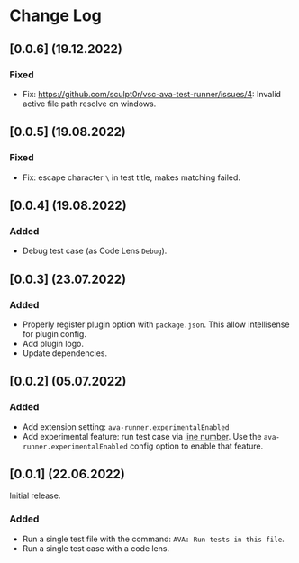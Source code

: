 # Change Log

## [0.0.6] (19.12.2022)
### Fixed

- Fix: https://github.com/sculpt0r/vsc-ava-test-runner/issues/4: Invalid active file path resolve on windows.

## [0.0.5] (19.08.2022)
### Fixed
- Fix: escape character `\` in test title, makes matching failed.

## [0.0.4] (19.08.2022)
### Added
- Debug test case (as Code Lens `Debug`).

## [0.0.3] (23.07.2022)
### Added
- Properly register plugin option with `package.json`. This allow intellisense for plugin config.
- Add plugin logo.
- Update dependencies.

## [0.0.2] (05.07.2022)
### Added
- Add extension setting: `ava-runner.experimentalEnabled`
- Add experimental feature: run test case via [line number](https://github.com/avajs/ava/blob/main/docs/05-command-line.md#running-tests-at-specific-line-numbers). Use the `ava-runner.experimentalEnabled` config option to enable that feature.

## [0.0.1] (22.06.2022)

Initial release.
### Added

- Run a single test file with the command: `AVA: Run tests in this file`.
- Run a single test case with a code lens.